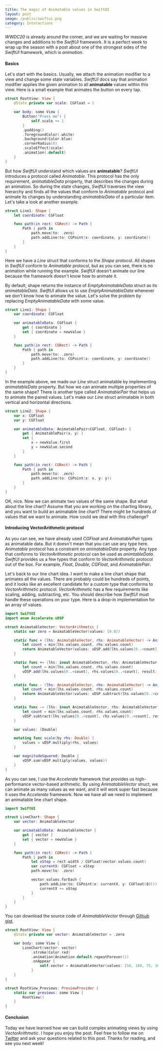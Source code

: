 ```yaml
---
title: The magic of Animatable values in SwiftUI
layout: post
image: /public/swiftui.png
category: Interactions
---
```


*WWDC20* is already around the corner, and we are waiting for massive changes and additions to the *SwiftUI* framework. It is a perfect week to wrap up the season with a post about one of the strongest sides of the *SwiftUI* framework, which is *animation*.

#### Basics
Let's start with the basics. Usually, we attach the animation modifier to a view and change some state variables. *SwiftUI* docs say that animation modifier applies the given animation to all **animatable** values within this view. Here is a small example that animates the button on every tap.

```swift
struct RootView: View {
    @State private var scale: CGFloat = 1

    var body: some View {
        Button("Press me") {
            self.scale += 1
        }
        .padding()
        .foregroundColor(.white)
        .background(Color.blue)
        .cornerRadius(8)
        .scaleEffect(scale)
        .animation(.default)
    }
}
```

But how *SwiftUI* understand which values are **animatable**? *SwiftUI* introduces a protocol called *Animatable*. This protocol has the only requirement, *animatableData* property, that describes the changes during an animation. So during the state changes, *SwiftUI* traverses the view hierarchy and finds all the values that conform to *Animatable* protocol and animate its changes by understanding *animatableData* of a particular item. Let's take a look at another example.

```swift
struct Line1: Shape {
    let coordinate: CGFloat

    func path(in rect: CGRect) -> Path {
        Path { path in
            path.move(to: .zero)
            path.addLine(to: CGPoint(x: coordinate, y: coordinate))
        }
    }
}
```

Here we have a *Line* struct that conforms to the *Shape* protocol. All shapes in *SwiftUI* conform to *Animatable* protocol, but as you can see, there is no animation while running the example. *SwiftUI* doesn't animate our line because the framework doesn't know how to animate it. 

By default, shape returns the instance of *EmptyAnimatableData* struct as its *animatableData*. *SwiftUI* allows us to use *EmptyAnimatableData* whenever we don't know how to animate the value. Let's solve the problem by replacing *EmptyAnimatableData* with some value.

```swift
struct Line1: Shape {
    var coordinate: CGFloat

    var animatableData: CGFloat {
        get { coordinate }
        set { coordinate = newValue }
    }

    func path(in rect: CGRect) -> Path {
        Path { path in
            path.move(to: .zero)
            path.addLine(to: CGPoint(x: coordinate, y: coordinate))
        }
    }
}
```

In the example above, we made our *Line* struct animatable by implementing *animatableData* property. But how we can animate multiple properties of the same shape? There is another type called *AnimatablePair* that helps us to animate the paired values. Let's make our *Line* struct animatable in both vertical and horizontal directions.

```swift
struct Line2: Shape {
    var x: CGFloat
    var y: CGFloat

    var animatableData: AnimatablePair<CGFloat, CGFloat> {
        get { AnimatablePair(x, y) }
        set {
            x = newValue.first
            y = newValue.second
        }
    }

    func path(in rect: CGRect) -> Path {
        Path { path in
            path.move(to: .zero)
            path.addLine(to: CGPoint(x: x, y: y))
        }
    }
}
```

OK, nice. Now we can animate two values of the same shape. But what about the line chart? Assume that you are working on the charting library, and you want to build an animatable line chart? There might be hundreds of values that we want to animate. How could we deal with this challenge?

#### Introducing VectorArithmetic protocol
As you can see, we have already used *CGFloat* and *AnimatablePair* types as animatable data. But it doesn't mean that you can use any type here. *Animatable* protocol has a constraint on *animatableData* property. Any type that conforms to *VectorArithmetic* protocol can be used as *animtableData*. *SwiftUI* provides us a few types that conform to *VectorArithmetic* protocol out of the box. For example, *Float*, *Double*, *CGFloat*, and *AnimatablePair*. 

Let's back to our line chart idea. I want to make a line chart shape that animates all the values. There are probably could be hundreds of points, and it looks like an excellent candidate for a custom type that conforms to *VectorArithmetic* protocol. *VectorArithmetic* has a few requirements like scaling, adding, subtracting, etc. You should describe how *SwiftUI* must handle these operations on your type. Here is a drop-in implementation for an array of values.

```swift
import SwiftUI
import enum Accelerate.vDSP

struct AnimatableVector: VectorArithmetic {
    static var zero = AnimatableVector(values: [0.0])

    static func + (lhs: AnimatableVector, rhs: AnimatableVector) -> AnimatableVector {
        let count = min(lhs.values.count, rhs.values.count)
        return AnimatableVector(values: vDSP.add(lhs.values[0..<count], rhs.values[0..<count]))
    }

    static func += (lhs: inout AnimatableVector, rhs: AnimatableVector) {
        let count = min(lhs.values.count, rhs.values.count)
        vDSP.add(lhs.values[0..<count], rhs.values[0..<count], result: &lhs.values[0..<count])
    }

    static func - (lhs: AnimatableVector, rhs: AnimatableVector) -> AnimatableVector {
        let count = min(lhs.values.count, rhs.values.count)
        return AnimatableVector(values: vDSP.subtract(lhs.values[0..<count], rhs.values[0..<count]))
    }

    static func -= (lhs: inout AnimatableVector, rhs: AnimatableVector) {
        let count = min(lhs.values.count, rhs.values.count)
        vDSP.subtract(lhs.values[0..<count], rhs.values[0..<count], result: &lhs.values[0..<count])
    }

    var values: [Double]

    mutating func scale(by rhs: Double) {
        values = vDSP.multiply(rhs, values)
    }

    var magnitudeSquared: Double {
        vDSP.sum(vDSP.multiply(values, values))
    }
}
```

As you can see, I use the *Accelerate* framework that provides us high-performance vector-based arithmetic. By using *AnimatableVector* struct, we can animate as many values as we want, and it will work super fast because it uses the *Accelerate* framework. Now we have all we need to implement an animatable line chart shape.

```swift
import SwiftUI

struct LineChart: Shape {
    var vector: AnimatableVector

    var animatableData: AnimatableVector {
        get { vector }
        set { vector = newValue }
    }

    func path(in rect: CGRect) -> Path {
        Path { path in
            let xStep = rect.width / CGFloat(vector.values.count)
            var currentX: CGFloat = xStep
            path.move(to: .zero)

            vector.values.forEach {
                path.addLine(to: CGPoint(x: currentX, y: CGFloat($0)))
                currentX += xStep
            }
        }
    }
}
```

You can download the source code of *AnimatableVector* through [Github gist](https://gist.github.com/mecid/18a80b18cc9670eef1d8667cf8c886bd).

```swift
struct RootView: View {
    @State private var vector: AnimatableVector = .zero

    var body: some View {
        LineChart(vector: vector)
            .stroke(Color.red)
            .animation(Animation.default.repeatForever())
            .onAppear { 
                self.vector = AnimatableVector(values: [50, 100, 75, 100]) 
            }
    }
}

struct RootView_Previews: PreviewProvider {
    static var previews: some View {
        RootView()
    }
}
```

#### Conclusion
Today we have learned how we can build complex animating views by using *VectorArithmetic*. I hope you enjoy the post. Feel free to follow me on [Twitter](https://twitter.com/mecid) and ask your questions related to this post. Thanks for reading, and see you next week!